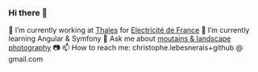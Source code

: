 ### Hi there 👋

🔭 I’m currently working at [Thales](https://www.thalesgroup.com/) for [Electricité de France](https://www.edf.fr/)
🌱 I’m currently learning Angular & Symfony
💬 Ask me about [moutains & landscape photography](https://www.instagram.com/christophe.lebesnerais/) 📷
📫 How to reach me: christophe.lebesnerais+github @ gmail.com

<!--
**lebesnec/lebesnec** is a ✨ _special_ ✨ repository because its `README.md` (this file) appears on your GitHub profile.

Here are some ideas to get you started:

- 🔭 I’m currently working on ...
- 🌱 I’m currently learning ...
- 👯 I’m looking to collaborate on ...
- 🤔 I’m looking for help with ...
- 💬 Ask me about ...
- 📫 How to reach me: ...
- 😄 Pronouns: ...
- ⚡ Fun fact: ...
-->
